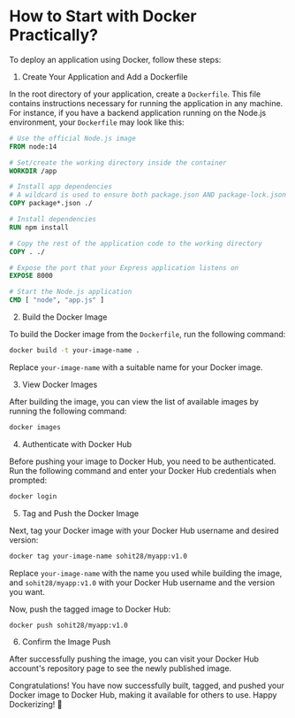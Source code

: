 # How to Start with Docker Practically?

To deploy an application using Docker, follow these steps:

1. Create Your Application and Add a Dockerfile

In the root directory of your application, create a `Dockerfile`. This file contains instructions necessary for running the application in any machine. For instance, if you have a backend application running on the Node.js environment, your `Dockerfile` may look like this:

```Dockerfile
# Use the official Node.js image
FROM node:14

# Set/create the working directory inside the container
WORKDIR /app

# Install app dependencies
# A wildcard is used to ensure both package.json AND package-lock.json are copied
COPY package*.json ./

# Install dependencies
RUN npm install

# Copy the rest of the application code to the working directory
COPY . ./

# Expose the port that your Express application listens on
EXPOSE 8000

# Start the Node.js application
CMD [ "node", "app.js" ]
```

2. Build the Docker Image

To build the Docker image from the `Dockerfile`, run the following command:

```bash
docker build -t your-image-name .
```

Replace `your-image-name` with a suitable name for your Docker image.

3. View Docker Images

After building the image, you can view the list of available images by running the following command:

```bash
docker images
```

4. Authenticate with Docker Hub

Before pushing your image to Docker Hub, you need to be authenticated. Run the following command and enter your Docker Hub credentials when prompted:

```bash
docker login
```

5. Tag and Push the Docker Image

Next, tag your Docker image with your Docker Hub username and desired version:

```bash
docker tag your-image-name sohit28/myapp:v1.0
```

Replace `your-image-name` with the name you used while building the image, and `sohit28/myapp:v1.0` with your Docker Hub username and the version you want.

Now, push the tagged image to Docker Hub:

```bash
docker push sohit28/myapp:v1.0
```

6. Confirm the Image Push

After successfully pushing the image, you can visit your Docker Hub account's repository page to see the newly published image.

Congratulations! You have now successfully built, tagged, and pushed your Docker image to Docker Hub, making it available for others to use. Happy Dockerizing! 🐳
